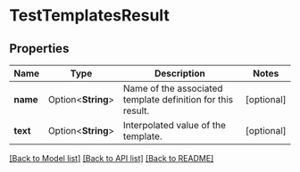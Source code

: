 # TestTemplatesResult

## Properties

Name | Type | Description | Notes
------------ | ------------- | ------------- | -------------
**name** | Option<**String**> | Name of the associated template definition for this result. | [optional]
**text** | Option<**String**> | Interpolated value of the template. | [optional]

[[Back to Model list]](../README.md#documentation-for-models) [[Back to API list]](../README.md#documentation-for-api-endpoints) [[Back to README]](../README.md)


